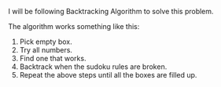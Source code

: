 I will be following Backtracking Algorithm to solve this problem.

The algorithm works something like this:
1. Pick empty box.
2. Try all numbers.
3. Find one that works.
4. Backtrack when the sudoku rules are broken.
5. Repeat the above steps until all the boxes are filled up.